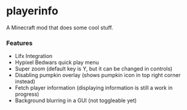 # playerinfo
A Minecraft mod that does some cool stuff.

### Features
* Lifx Integration
* Hypixel Bedwars quick play menu
* Super zoom (default key is Y, but it can be changed in controls)
* Disabling pumpkin overlay (shows pumpkin icon in top right corner instead)
* Fetch player information (displaying information is still a work in progress)
* Background blurring in a GUI (not toggleable yet)
